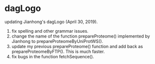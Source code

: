# dagLogo
updating Jianhong's dagLogo (April 30, 2019).
1) fix spelling and other grammar issues.
2) change the name of the function prepareProteome() implemented by Jianhong to prepareProteomeByUniProtWS().
3) update my previous prepareProteome() function and add back as prepareProteomeByFTP(). This is much faster.
4) fix bugs in the function fetchSequence().
